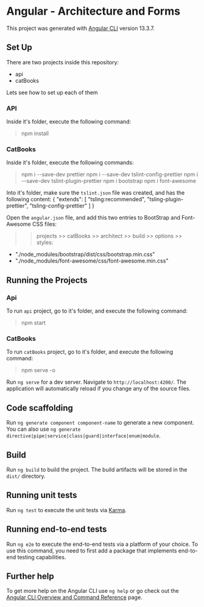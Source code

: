 # Angular - Architecture and Forms

This project was generated with [Angular CLI](https://github.com/angular/angular-cli) version 13.3.7.

## Set Up

There are two projects inside this repository:
 - api
 - catBooks


Lets see how to set up each of them

### API

Inside it's folder, execute the following command:
> npm install

### CatBooks

Inside it's folder, execute the following commands:
> npm i --save-dev prettier
> npm i --save-dev tslint-config-prettier
> npm i --save-dev tslint-plugin-prettier
> npm i bootstrap
> npm i font-awesome

Into it's folder, make sure the `tslint.json` file was created, and has the following content:
{
  "extends": [
    "tsling:recommended",
    "tsling-plugin-prettier",
    "tsling-config-prettier"
  ]
}

Open the `angular.json` file, and add this two entries to BootStrap and Font-Awesome CSS files:
>> projects >> catBooks >> architect >> build >> options >> styles:
- "./node_modules/bootstrap/dist/css/bootstrap.min.css"
- "./node_modules/font-awesome/css/font-awesome.min.css"

## Running the Projects

### Api

To run `api` project, go to it's folder, and execute the following command:
> npm start

### CatBooks

To run `catBooks` project, go to it's folder, and execute the following command:
> npm serve -o


Run `ng serve` for a dev server. Navigate to `http://localhost:4200/`. The application will automatically reload if you change any of the source files.

## Code scaffolding

Run `ng generate component component-name` to generate a new component. You can also use `ng generate directive|pipe|service|class|guard|interface|enum|module`.

## Build

Run `ng build` to build the project. The build artifacts will be stored in the `dist/` directory.

## Running unit tests

Run `ng test` to execute the unit tests via [Karma](https://karma-runner.github.io).

## Running end-to-end tests

Run `ng e2e` to execute the end-to-end tests via a platform of your choice. To use this command, you need to first add a package that implements end-to-end testing capabilities.

## Further help

To get more help on the Angular CLI use `ng help` or go check out the [Angular CLI Overview and Command Reference](https://angular.io/cli) page.
